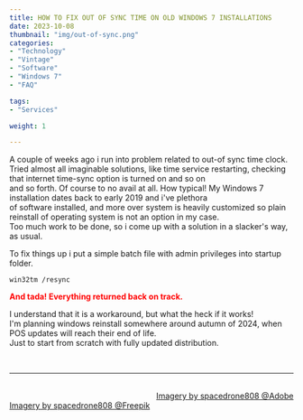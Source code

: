 ```yaml
---
title: HOW TO FIX OUT OF SYNC TIME ON OLD WINDOWS 7 INSTALLATIONS
date: 2023-10-08
thumbnail: "img/out-of-sync.png"
categories:	
- "Technology"
- "Vintage"
- "Software"
- "Windows 7"
- "FAQ"

tags:
- "Services"

weight: 1

---
```


A couple of weeks ago i run into problem related to out-of sync time clock.
<br>
Tried almost all imaginable solutions, like time service restarting, checking that internet time-sync option is turned on and so on 
<br>
and so forth. Of course to no avail at all. How typical! My Windows 7 installation dates back to early 2019 and i've plethora 
<br>
of software installed, and more over system is heavily customized so plain reinstall of operating system is not an option in my case. 
<br>
Too much work to be done, so i come up with a solution in a slacker's way, as usual.  

To fix things up i put a simple batch file with admin privileges into startup folder.


```
win32tm /resync
```

**<font color="red">And tada! Everything returned back on track.</font>** 

I understand that it is a workaround, but what the heck if it works!
<br>
I'm planning windows reinstall somewhere around autumn of 2024, when POS updates will reach their end of life. 
<br>
Just to start from scratch with fully updated distribution.


<br>

<hr>

<div class="demo_line_two_stock_links">

<p style="text-align:right; margin-bottom: 0;">
<br>
<a href="https://stock.adobe.com/contributor/204789995/spacedrone808" target="_blank">Imagery by spacedrone808 @Adobe </a></p>
<a href="https://www.freepik.com/author/spacedrone808" target="_blank">Imagery by spacedrone808 @Freepik </a></p>

</div>